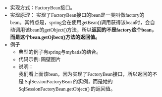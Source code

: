 <font face="SimSun" size=3>

- 实现方式：FactoryBean接口。
- 实现原理：
实现了FactoryBean接口的bean是一类叫做factory的bean。其特点是，spring会在使用getBean()调用获得该bean时，会自动调用该bean的getObject()方法，所以**返回的不是factory这个bean，而是这个bean.getOjbect()方法的返回值。**
- 例子
    - 典型的例子有spring与mybatis的结合。
    - 代码示例: 隔壁图片
    - 说明：<br/>
我们看上面该bean，因为实现了FactoryBean接口，所以返回的不是 SqlSessionFactoryBean 的实例，而是她的 SqlSessionFactoryBean.getObject() 的返回值。


</font>